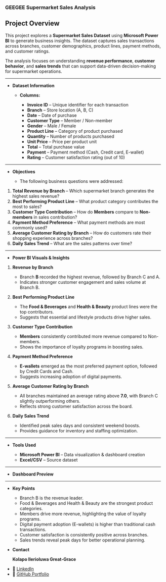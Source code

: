 ###  GEEGEE Supermarket Sales Analysis 

##  Project Overview

This project explores a **Supermarket Sales Dataset** using **Microsoft Power BI** to generate business insights. The dataset captures sales transactions across branches, customer demographics, product lines, payment methods, and customer ratings.

The analysis focuses on understanding **revenue performance**, **customer behavior**, and **sales trends** that can support data-driven decision-making for supermarket operations.

---

- **Dataset Information**

   - **Columns:**

     - **Invoice ID** – Unique identifier for each transaction
     - **Branch** – Store location (A, B, C)
     - **Date** – Date of purchase
     - **Customer Type** – Member / Non-member
     - **Gender** – Male / Female
     - **Product Line** – Category of product purchased
     - **Quantity** – Number of products purchased
     - **Unit Price** – Price per product unit
     - **Total** – Total purchase value
     - **Payment** – Payment method (Cash, Credit card, E-wallet)
     - **Rating** – Customer satisfaction rating (out of 10)

---

- **Objectives**

    - The following business questions were addressed:

1. **Total Revenue by Branch** – Which supermarket branch generates the highest sales revenue?
2. **Best Performing Product Line** – What product category contributes the most to sales?
3. **Customer Type Contribution** – How do **Members** compare to **Non-members** in sales contribution?
4. **Payment Method Preference** – What payment methods are most commonly used?
5. **Average Customer Rating by Branch** – How do customers rate their shopping experience across branches?
6. **Daily Sales Trend** – What are the sales patterns over time?

---

-  **Power BI Visuals & Insights**

1. **Revenue by Branch**

   * Branch **B** recorded the highest revenue, followed by Branch C and A.
   * Indicates stronger customer engagement and sales volume at Branch B.

2. **Best Performing Product Line**

   * The **Food & Beverages** and **Health & Beauty** product lines were the top contributors.
   * Suggests that essential and lifestyle products drive higher sales.

3. **Customer Type Contribution**

   * **Members** consistently contributed more revenue compared to Non-members.
   * Shows the importance of loyalty programs in boosting sales.

4. **Payment Method Preference**

   * **E-wallets** emerged as the most preferred payment option, followed by Credit Cards and Cash.
   * Suggests increasing adoption of digital payments.

5. **Average Customer Rating by Branch**

   * All branches maintained an average rating above **7.0**, with Branch C slightly outperforming others.
   * Reflects strong customer satisfaction across the board.

6. **Daily Sales Trend**

   * Identified peak sales days and consistent weekend boosts.
   * Provides guidance for inventory and staffing optimization.

---

- **Tools Used**

   - **Microsoft Power BI** – Data visualization & dashboard creation
   - **Excel/CSV** – Source dataset

---

- **Dashboard Preview**


---

-  **Key Points**

   - Branch B is the revenue leader.
   - Food & Beverages and Health & Beauty are the strongest product categories.
   - Members drive more revenue, highlighting the value of loyalty programs.
   - Digital payment adoption (E-wallets) is higher than traditional cash transactions.
   - Customer satisfaction is consistently positive across branches.
   - Sales trends reveal peak days for better operational planning.



- **Contact**

  **Kolapo Ilerioluwa Great-Grace**

* 💼 [LinkedIn](http://linkedin.com/in/kolapo-ilerioluwa-830530246)
* 📂 [GitHub Portfolio](https://github.com/GEEGEE1205)


